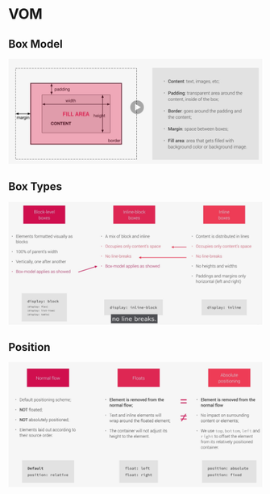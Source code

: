 # VOM

## Box Model

![Screenshot](../../img/screenshot.82.jpg)

## Box Types

![Screenshot](../../img/screenshot.83.jpg)

## Position

![Screenshot](../../img/screenshot.84.jpg)